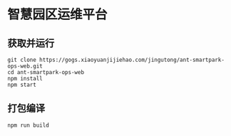 # 智慧园区运维平台

## 获取并运行

```
git clone https://gogs.xiaoyuanjijiehao.com/jingutong/ant-smartpark-ops-web.git
cd ant-smartpark-ops-web
npm install
npm start
```

## 打包编译

```
npm run build
```

    